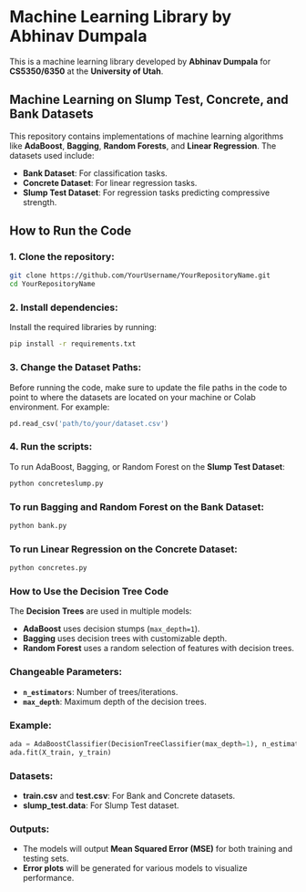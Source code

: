 # Machine Learning Library by Abhinav Dumpala
This is a machine learning library developed by **Abhinav Dumpala** for **CS5350/6350** at the **University of Utah**.

## Machine Learning on Slump Test, Concrete, and Bank Datasets
This repository contains implementations of machine learning algorithms like **AdaBoost**, **Bagging**, **Random Forests**, and **Linear Regression**. The datasets used include:

- **Bank Dataset**: For classification tasks.
- **Concrete Dataset**: For linear regression tasks.
- **Slump Test Dataset**: For regression tasks predicting compressive strength.

## How to Run the Code

### 1. Clone the repository:
```bash
git clone https://github.com/YourUsername/YourRepositoryName.git
cd YourRepositoryName
```
### 2. Install dependencies:
Install the required libraries by running:
```bash
pip install -r requirements.txt
```
### 3. Change the Dataset Paths:
Before running the code, make sure to update the file paths in the code to point to where the datasets are located on your machine or Colab environment. For example:

```python
pd.read_csv('path/to/your/dataset.csv')
```
### 4. Run the scripts:
To run AdaBoost, Bagging, or Random Forest on the **Slump Test Dataset**:
```bash
python concreteslump.py
```
### To run Bagging and Random Forest on the Bank Dataset:
```bash
python bank.py
```
### To run Linear Regression on the Concrete Dataset:
```bash
python concretes.py
```
### How to Use the Decision Tree Code
The **Decision Trees** are used in multiple models:

- **AdaBoost** uses decision stumps (`max_depth=1`).
- **Bagging** uses decision trees with customizable depth.
- **Random Forest** uses a random selection of features with decision trees.

### Changeable Parameters:
- **`n_estimators`**: Number of trees/iterations.
- **`max_depth`**: Maximum depth of the decision trees.
### Example:
```python
ada = AdaBoostClassifier(DecisionTreeClassifier(max_depth=1), n_estimators=500)
ada.fit(X_train, y_train)
```
### Datasets:
- **train.csv** and **test.csv**: For Bank and Concrete datasets.
- **slump_test.data**: For Slump Test dataset.

### Outputs:
- The models will output **Mean Squared Error (MSE)** for both training and testing sets.
- **Error plots** will be generated for various models to visualize performance.
